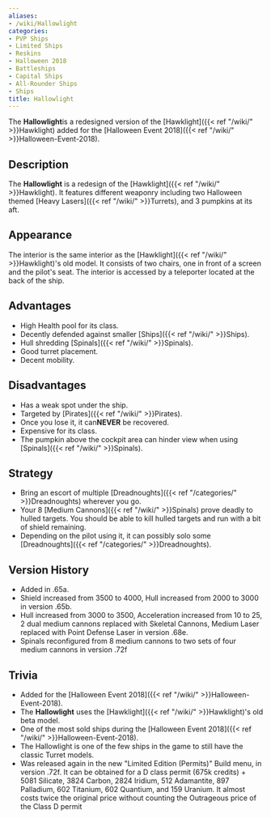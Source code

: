 ```yaml
---
aliases:
- /wiki/Hallowlight
categories:
- PVP Ships
- Limited Ships
- Reskins
- Halloween 2018
- Battleships
- Capital Ships
- All-Rounder Ships
- Ships
title: Hallowlight
---
```


The **Hallowlight**is a redesigned version of the [Hawklight]({{< ref "/wiki/" >}}Hawklight) added for the [Halloween Event 2018]({{< ref "/wiki/" >}}Halloween-Event-2018).

## Description

The **Hallowlight** is a redesign of the [Hawklight]({{< ref "/wiki/" >}}Hawklight). It features different weaponry including two Halloween themed [Heavy Lasers]({{< ref "/wiki/" >}}Turrets), and 3 pumpkins at its aft.

## Appearance

The interior is the same interior as the [Hawklight]({{< ref "/wiki/" >}}Hawklight)'s old model. It consists of two chairs, one in front of a screen and the pilot's seat. The interior is accessed by a teleporter located at the back of the ship.

## Advantages

- High Health pool for its class.
- Decently defended against smaller [Ships]({{< ref "/wiki/" >}}Ships).
- Hull shredding [Spinals]({{< ref "/wiki/" >}}Spinals).
- Good turret placement.
- Decent mobility.

## Disadvantages

- Has a weak spot under the ship.
- Targeted by [Pirates]({{< ref "/wiki/" >}}Pirates).
- Once you lose it, it can**NEVER** be recovered.
- Expensive for its class.
- The pumpkin above the cockpit area can hinder view when using [Spinals]({{< ref "/wiki/" >}}Spinals).

## Strategy

- Bring an escort of multiple [Dreadnoughts]({{< ref "/categories/" >}}Dreadnoughts) wherever you go.
- Your 8 [Medium Cannons]({{< ref "/wiki/" >}}Spinals) prove deadly to hulled targets. You should be able to kill hulled targets and run with a bit of shield remaining.
- Depending on the pilot using it, it can possibly solo some [Dreadnoughts]({{< ref "/categories/" >}}Dreadnoughts).

## Version History 

- Added in .65a.
- Shield increased from 3500 to 4000, Hull increased from 2000 to 3000 in version .65b.
- Hull increased from 3000 to 3500, Acceleration increased from 10 to 25, 2 dual medium cannons replaced with Skeletal Cannons, Medium Laser replaced with Point Defense Laser in version .68e.
- Spinals reconfigured from 8 medium cannons to two sets of four medium cannons in version .72f

## Trivia

- Added for the [Halloween Event 2018]({{< ref "/wiki/" >}}Halloween-Event-2018).
- The **Hallowlight** uses the [Hawklight]({{< ref "/wiki/" >}}Hawklight)'s old beta model.
- One of the most sold ships during the [Halloween Event 2018]({{< ref "/wiki/" >}}Halloween-Event-2018).
- The Hallowlight is one of the few ships in the game to still have the classic Turret models.
- Was released again in the new "Limited Edition (Permits)" Build menu, in version .72f. It can be obtained for a D class permit (675k credits) + 5081 Silicate, 3824 Carbon, 2824 Iridium, 512 Adamantite, 897 Palladium, 602 Titanium, 602 Quantium, and 159 Uranium. It almost costs twice the original price without counting the Outrageous price of the Class D permit